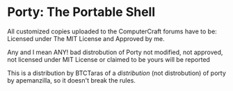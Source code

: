 # Porty: The Portable Shell

All customized copies uploaded to the ComputerCraft forums have to be:
Licensed under The MIT License and Approved by me.

Any and I mean ANY! bad distrobution of Porty not modified, not approved, not licensed under MIT License or claimed to be yours will be reported

This is a distribution by BTCTaras of a *distribution* (not distrobution) of porty by apemanzilla, so it doesn't break the rules.
